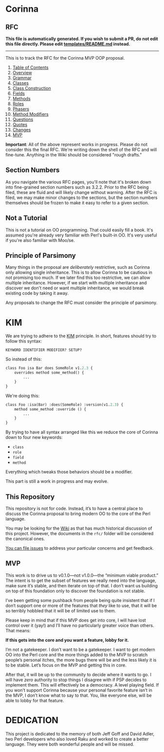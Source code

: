 # Corinna

## RFC

**This file is automatically generated. If you wish to submit a PR, do not
edit this file directly. Please edit
[templates/README.md](https://github.com/Ovid/Cor/tree/master/templates/README.md) instead.**

---

This is to track the RFC for the Corinna MVP OOP proposal.

1. [Table of Contents](rfc/toc.md)
2. [Overview](rfc/overview.md)
3. [Grammar](rfc/grammar.md)
4. [Classes](rfc/classes.md)
5. [Class Construction](rfc/class-construction.md)
6. [Fields](rfc/attributes.md)
7. [Methods](rfc/methods.md)
8. [Roles](rfc/roles.md)
9. [Phasers](rfc/phasers.md)
10. [Method Modifiers](rfc/method-modifiers.md)
11. [Questions](rfc/questions.md)
12. [Quotes](rfc/quotes.md)
13. [Changes](rfc/major-changes.md)
14. [MVP](rfc/mvp.md)


**Important**: All of the above represent works in progress. Please do not
consider this the final RFC. We're writing down the shell of the RFC and will
fine-tune. Anything in the Wiki should be considered "rough drafts."

## Section Numbers

As you navigate the various RFC pages, you'll note that it's broken down into
fine-grained section numbers such as 3.2.2. Prior to the RFC being filed,
these are fluid and will likely change without warning. After the RFC is
filed, we may make minor changes to the sections, but the section numbers
themselves should be frozen to make it easy to refer to a given section.

## Not a Tutorial

This is not a tutorial on OO programming. That could easily fill a book. It's
assumed you're already very familiar with Perl's built-in OO. It's very useful
if you're also familiar with Moo/se.

## Principle of Parsimony

Many things in the proposal are _deliberately_ restrictive, such as Corinna
only allowing single inheritance. This is to allow Corinna to be cautious in
not promising too much. If we later find this too restrictive, we can allow
multiple inheritance. However, if we start with multiple inheritance and
discover we don't need or want multiple inheritance, we would break existing
code by taking it away.

Any proposals to change the RFC must consider the principle of parsimony.

# KIM

We are trying to adhere to the
[KIM](https://ovid.github.io/articles/language-design-consistency.html)
principle. In short, features should try to follow this syntax:

```
KEYWORD IDENTIFIER MODIFIER? SETUP?
```

So instead of this:

```perl
class Foo isa Bar does SomeRole v1.2.3 {
    overrides method some_method() {
        ...
    }
}
```

We're doing this:

```perl
class Foo :isa(Bar) :does(SomeRole) :version(v1.2.3) {
    method some_method :override () {
        ...
    }
}
```

By trying to have all syntax arranged like this we reduce the core of Corinna
down to four new keywords:

* `class`
* `role`
* `field`
* `method`

Everything which tweaks those behaviors should be a modifier.

This part is still a work in progress and may evolve.

## This Repository

This repository is not for code. Instead, it’s to have a central place to
discuss the Corinna proposal to bring modern OO to the core of the Perl
language. 

You may be looking for the [Wiki](https://github.com/Ovid/Cor/wiki) as that
has much historical discussion of this project. However, the documents in the
`rfc/` folder will be considered the canonical ones.

[You can file issues](https://github.com/Ovid/Cor/issues) to address your
particular concerns and get feedback.

## MVP

This work is to drive us to v0.1.0—not v1.0.0—the “minimum viable product.” The
intent is to get the subset of features we really need into the language, make
sure it’s stable, and then iterate on top of that. I don’t want us building on
top of this foundation only to discover the foundation is not stable.

I’ve been getting some pushback from people being quite insistent that if I
don‘t support one or more of the features that _they_ like to use, that it will
be so terribly hobbled that it will be of limited use to them.

Please keep in mind that if this MVP does get into core, I will have lost
control over it (yay!) and I’ll have no particularly greater voice than others.
That means:

**If this gets into the core and you want a feature, lobby for it.**

I’m not a gatekeeper. I don’t want to be a gatekeeper. I want to get modern OO
into the Perl core and the more things added to the MVP to scratch people’s
personal itches, the more bugs there will be and the less likely it is to be
stable. Let’s focus on the MVP and getting this in core.

After that, it will be up to the community to decide where it wants to go. I
will have _zero_ authority to stop things I disagree with if P5P decides to
implement them. This will effectively be a democracy. A level playing field.
If you won’t support Corinna because your personal favorite feature isn’t in
the MVP, I don’t know what to say to that. You, like everyone else, will be
able to lobby for that feature.

# DEDICATION

This project is dedicated to the memory of both Jeff Goff and David Adler,
two Perl developers who also loved Raku and worked to create a better
language. They were both wonderful people and will be missed.
